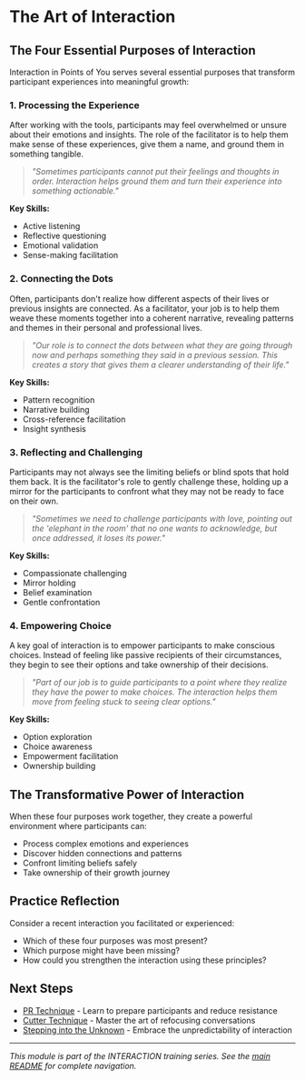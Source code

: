 # The Art of Interaction

## The Four Essential Purposes of Interaction

Interaction in Points of You serves several essential purposes that transform participant experiences into meaningful growth:

### 1. Processing the Experience

After working with the tools, participants may feel overwhelmed or unsure about their emotions and insights. The role of the facilitator is to help them make sense of these experiences, give them a name, and ground them in something tangible.

> *"Sometimes participants cannot put their feelings and thoughts in order. Interaction helps ground them and turn their experience into something actionable."*

**Key Skills:**
- Active listening
- Reflective questioning
- Emotional validation
- Sense-making facilitation

### 2. Connecting the Dots

Often, participants don't realize how different aspects of their lives or previous insights are connected. As a facilitator, your job is to help them weave these moments together into a coherent narrative, revealing patterns and themes in their personal and professional lives.

> *"Our role is to connect the dots between what they are going through now and perhaps something they said in a previous session. This creates a story that gives them a clearer understanding of their life."*

**Key Skills:**
- Pattern recognition
- Narrative building
- Cross-reference facilitation
- Insight synthesis

### 3. Reflecting and Challenging

Participants may not always see the limiting beliefs or blind spots that hold them back. It is the facilitator's role to gently challenge these, holding up a mirror for the participants to confront what they may not be ready to face on their own.

> *"Sometimes we need to challenge participants with love, pointing out the 'elephant in the room' that no one wants to acknowledge, but once addressed, it loses its power."*

**Key Skills:**
- Compassionate challenging
- Mirror holding
- Belief examination
- Gentle confrontation

### 4. Empowering Choice

A key goal of interaction is to empower participants to make conscious choices. Instead of feeling like passive recipients of their circumstances, they begin to see their options and take ownership of their decisions.

> *"Part of our job is to guide participants to a point where they realize they have the power to make choices. The interaction helps them move from feeling stuck to seeing clear options."*

**Key Skills:**
- Option exploration
- Choice awareness
- Empowerment facilitation
- Ownership building

## The Transformative Power of Interaction

When these four purposes work together, they create a powerful environment where participants can:
- Process complex emotions and experiences
- Discover hidden connections and patterns
- Confront limiting beliefs safely
- Take ownership of their growth journey

## Practice Reflection

Consider a recent interaction you facilitated or experienced:
- Which of these four purposes was most present?
- Which purpose might have been missing?
- How could you strengthen the interaction using these principles?

## Next Steps

- [PR Technique](../02_Core_Tools/PR_Technique.md) - Learn to prepare participants and reduce resistance
- [Cutter Technique](../02_Core_Tools/Cutter_Technique.md) - Master the art of refocusing conversations
- [Stepping into the Unknown](../03_Interaction_Dynamics/Stepping_into_Unknown.md) - Embrace the unpredictability of interaction

---

*This module is part of the INTERACTION training series. See the [main README](../README.md) for complete navigation.*
